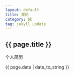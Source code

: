 ```yaml
---
layout: default
title: 我的
category: bb
tag: jekyll update
---
```

<h2>{{ page.title }}</h2>
<p>个人简历</p>
<p>{{ page.date | date_to_string }}</p>